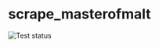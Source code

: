 # scrape_masterofmalt
![Test status](https://github.com/memsb/scrape_masterofmalt/workflows/Python%20package/badge.svg)